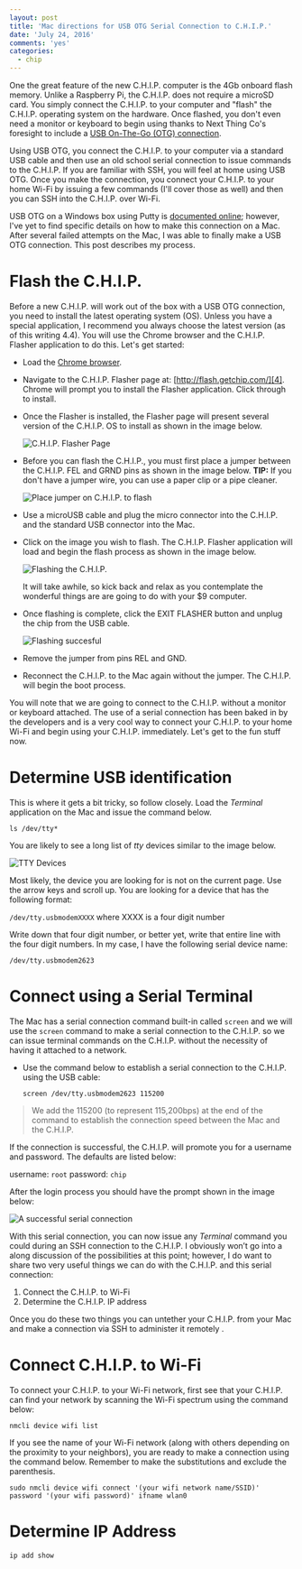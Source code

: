 ```yaml
---
layout: post
title: 'Mac directions for USB OTG Serial Connection to C.H.I.P.'
date: 'July 24, 2016'
comments: 'yes'
categories:
  - chip
---
```


One the great feature of the new C.H.I.P. computer is the 4Gb onboard flash memory. Unlike a Raspberry Pi, the C.H.I.P. does not require a microSD card. You simply connect the C.H.I.P. to your computer and "flash" the C.H.I.P. operating system on the hardware. Once flashed, you don't even need a monitor or keyboard to begin using thanks to Next Thing Co's foresight to include a [USB On-The-Go (OTG) connection][1].

Using USB OTG, you connect the C.H.I.P. to your computer via a standard USB cable and then use an old school serial connection to issue commands to the C.H.I.P. If you are familiar with SSH, you will feel at home using USB OTG. Once you make the connection, you connect your C.H.I.P. to your home Wi-Fi by issuing a few commands (I'll cover those as well) and then you can SSH into the C.H.I.P. over Wi-Fi.

USB OTG on a Windows box using Putty is [documented online][2]; however, I've yet to find specific details on how to make this connection on a Mac. After several failed attempts on the Mac, I was able to finally make a USB OTG connection. This post describes my process.

# Flash the C.H.I.P.
Before a new C.H.I.P. will work out of the box with a USB OTG connection, you need to install the latest operating system (OS). Unless you have a special application, I recommend you always choose the latest version (as of this writing 4.4). You will use the Chrome browser and the C.H.I.P. Flasher application to do this. Let's get started:

* Load the [Chrome browser][3].
* Navigate to the C.H.I.P. Flasher page at: [http://flash.getchip.com/][4]. Chrome will prompt you to install the Flasher application. Click through to install.
* Once the Flasher is installed, the Flasher page will present several version of the C.H.I.P. OS to install as shown in the image below.  
	  
	![C.H.I.P. Flasher Page][image-1]

* Before you can flash the C.H.I.P., you must first place a jumper between the C.H.I.P. FEL and GRND pins as shown in the image below. **TIP:** If you don't have a jumper wire, you can use a paper clip or a pipe cleaner.  
	  
	![Place jumper on C.H.I.P. to flash][image-2]

* Use a microUSB cable and plug the micro connector into the C.H.I.P. and the standard USB connector into the Mac.
* Click on the image you wish to flash. The C.H.I.P. Flasher application will load and begin the flash process as shown in the image below.  
	  
	![Flashing the C.H.I.P.][image-3]  
	  
	It will take awhile, so kick back and relax as you contemplate the wonderful things are are going to do with your $9 computer.
* Once flashing is complete, click the EXIT FLASHER button and unplug the chip from the USB cable.  
	  
	![Flashing succesful][image-4]  

* Remove the jumper from pins REL and GND.
* Reconnect the C.H.I.P. to the Mac again without the jumper. The C.H.I.P. will begin the boot process.

You will note that we are going to connect to the C.H.I.P. without a monitor or keyboard attached. The use of a serial connection has been baked in by the developers and is a very cool way to connect your C.H.I.P. to your home Wi-Fi and begin using your C.H.I.P. immediately. Let's get to the fun stuff now.

# Determine USB identification

This is where it gets a bit tricky, so follow closely. Load the *Terminal* application on the Mac and issue the command below.

`ls /dev/tty*`

You are likely to see a long list of *tty* devices similar to the image below. 

![TTY Devices][image-5]

Most likely, the device you are looking for is not on the current page. Use the arrow keys and scroll up. You are looking for a device that has the following format:

`/dev/tty.usbmodemXXXX` where XXXX is a four digit number

Write down that four digit number, or better yet, write that entire line with the four digit numbers. In my case, I have the following serial device name:

`/dev/tty.usbmodem2623
`
# Connect using a Serial Terminal

The Mac has a serial connection command built-in called `screen` and we will use the `screen` command to make a serial connection to the C.H.I.P. so we can issue terminal commands on the C.H.I.P. without the necessity of having it attached to a network.

* Use the command below to establish a serial connection to the C.H.I.P. using the USB cable:  
	  
	`screen /dev/tty.usbmodem2623 115200`

> We add the 115200 (to represent 115,200bps) at the end of the command to establish the connection speed between the Mac and the C.H.I.P.

If the connection is successful, the C.H.I.P. will promote you for a username and password. The defaults are listed below:

username: `root`
password: `chip`

After the login process you should have the prompt shown in the image below:

![A successful serial connection][image-6]

With this serial connection, you can now issue any *Terminal* command you could during an SSH connection to the C.H.I.P. I obviously won’t go into a along discussion of the possibilities at this point; however, I do want to share two very useful things we can do with the C.H.I.P. and this serial connection:

1. Connect the C.H.I.P. to Wi-Fi 
2. Determine the C.H.I.P. IP address

Once you do these two things you can untether your C.H.I.P. from your Mac and make a connection via SSH to administer it remotely .

# Connect C.H.I.P. to Wi-Fi

To connect your C.H.I.P. to your Wi-Fi network, first see that your C.H.I.P. can find your network by scanning the Wi-Fi spectrum using the command below:

`nmcli device wifi list`

If you see the name of your Wi-Fi network (along with others depending on the proximity to your neighbors), you are ready to make a connection using the command below. Remember to make the substitutions and exclude the parenthesis.

`sudo nmcli device wifi connect '(your wifi network name/SSID)' password '(your wifi password)' ifname wlan0`

# Determine IP Address

`ip add show`
 

[1]:	https://en.wikipedia.org/wiki/USB_On-The-Go
[2]:	http://docs.getchip.com/chip.html#headless-chip
[3]:	https://www.google.com/chrome/browser/desktop/index.html
[4]:	http://flash.getchip.com/

[image-1]:	http://www.stevencombs.com/images/posts/chip/choose-version.png
[image-2]:	http://www.stevencombs.com/images/posts/chip/chip-jumper-pins.jpg
[image-3]:	http://www.stevencombs.com/images/posts/chip/flashing.png
[image-4]:	http://www.stevencombs.com/images/posts/chip/flashing-success.png
[image-5]:	http://www.stevencombs.com/images/posts/chip/tty-devices.png
[image-6]:	http://www.stevencombs.com/images/posts/chip/serial-connection.png